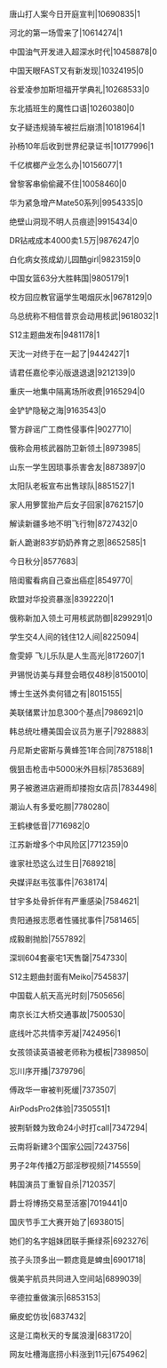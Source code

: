 唐山打人案今日开庭宣判|10690835|1

河北的第一场雪来了|10614274|1

中国油气开发进入超深水时代|10458878|0

中国天眼FAST又有新发现|10324195|0

谷爱凌参加斯坦福开学典礼|10268533|0

东北插班生的魔性口语|10260380|0

女子疑违规骑车被拦后崩溃|10181964|1

孙杨10年后收到世界纪录证书|10177996|1

千亿槟榔产业怎么办|10156077|1

曾黎客串偷偷藏不住|10058460|0

华为紧急增产Mate50系列|9954335|0

绝壁山洞现不明人员痕迹|9915434|0

DR钻戒成本4000卖1.5万|9876247|0

白化病女孩成幼儿园酷girl|9823159|0

中国女篮63分大胜韩国|9805179|1

校方回应教官逼学生喝烟灰水|9678129|0

乌总统称不相信普京会动用核武|9618032|1

S12主题曲发布|9481178|1

天沈一对终于在一起了|9442427|1

请君任嘉伦李沁版退退退|9212139|0

重庆一地集中隔离场所收费|9165294|0

金铲铲隐秘之海|9163543|0

警方辟谣广工商性侵事件|9027710|

俄称会用核武器防卫新领土|8973985|

山东一学生因琐事杀害舍友|8873897|0

太阳队老板宣布出售球队|8851527|1

家人用箩筐抬产后女子回家|8762157|0

解读新疆多地不明飞行物|8727432|0

新人跪谢83岁奶奶养育之恩|8652585|1

今日秋分|8577683|

陪闺蜜看病自己查出癌症|8549770|

欧盟对华投资暴涨|8392220|1

俄称新加入领土可用核武防御|8299291|0

学生交4人间的钱住12人间|8225094|

詹雯婷 飞儿乐队是人生高光|8172607|1

尹锡悦访美与拜登会晤仅48秒|8150010|

博士生送外卖何错之有|8015155|

美联储累计加息300个基点|7986921|0

韩总统吐槽美国会议员为崽子|7928883|

丹尼斯史密斯与黄蜂签1年合同|7875188|1

俄狙击枪击中5000米外目标|7853689|

男子被邀进店避雨却搂抱女店员|7834498|

潮汕人有多爱吃朥|7780280|

王鹤棣低音|7716982|0

江苏新增多个中风险区|7712359|0

谁家社恐这么过生日|7689218|

央媒评赵韦弦事件|7638174|

甘宇多处骨折伴有严重感染|7584621|

贵阳通报志愿者性骚扰事件|7581465|

成毅剧抛脸|7557892|

深圳604套豪宅1天售罄|7547330|

S12主题曲封面有Meiko|7545837|

中国载人航天高光时刻|7505656|

南京长江大桥交通事故|7500530|

底线叶芯共情李芳凝|7424956|1

女孩领读英语被老师称为模板|7389850|

忘川序开播|7379796|

傅政华一审被判死缓|7373507|

AirPodsPro2体验|7350551|1

披荆斩棘为致命24小时打call|7347294|

云南将新建3个国家公园|7243756|

男子2年传播2万部淫秽视频|7145559|

韩国演员丁重智自杀|7120357|

爵士将博扬交易至活塞|7019441|0

国庆节手工大赛开始了|6938015|

她们的名字姐妹团联手撕绿茶|6923276|

孩子头顶多出一颗痣竟是蜱虫|6901718|

俄美宇航员共同进入空间站|6899039|

辛德拉重做演示|6853153|

癞皮蛇仿妆|6837432|

这是江南秋天的专属浪漫|6831720|

网友吐槽海底捞小料涨到11元|6754962|

